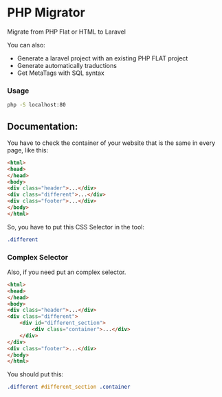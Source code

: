 # PHP Migrator

Migrate from PHP Flat or HTML to Laravel




You can also:
  - Generate a laravel project with an existing PHP FLAT project
  - Generate automatically traductions
  - Get MetaTags with SQL syntax


### Usage

```sh
php -S localhost:80
```
## Documentation:

You have to check the container of your website that is the same in every page, like this:
```html
<html>
<head>
</head>
<body>
<div class="header">...</div>
<div class="different">...</div>
<div class="footer">...</div>
</body>
</html>
```

So, you have to put this CSS Selector in the tool:

```css
.different
```

### Complex Selector
Also, if you need put an complex selector.

```html
<html>
<head>
</head>
<body>
<div class="header">...</div>
<div class="different">
    <div id="different_section">
        <div class="container">...</div>
    </div>
</div>
<div class="footer">...</div>
</body>
</html>
```
 You should put this:
```css
.different #different_section .container
```
